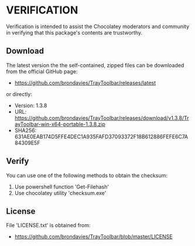 # VERIFICATION
Verification is intended to assist the Chocolatey moderators and community in verifying that this package's contents are trustworthy.

## Download
The latest version the the self-contained, zipped files can be downloaded from 
the official GitHub page:
- https://github.com/brondavies/TrayToolbar/releases/latest

or directly:
- Version: 1.3.8
- URL: https://github.com/brondavies/TrayToolbar/releases/download/v1.3.8/TrayToolbar-win-x64-portable-1.3.8.zip
- SHA256: 631AE0EAB174D5FFE4DEC1A935FAFD37093372F18B612886FEFE6C7A84309E5F

## Verify
You can use one of the following methods to obtain the checksum:
1. Use powershell function 'Get-Filehash'
2. Use chocolatey utility 'checksum.exe'


## License
File 'LICENSE.txt' is obtained from:
- https://github.com/brondavies/TrayToolbar/blob/master/LICENSE
